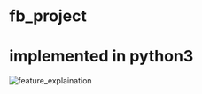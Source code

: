 # fb_project
# implemented in python3
![feature_explaination](https://user-images.githubusercontent.com/46166186/114229848-00a6af00-9996-11eb-97ae-2dc0de7bbc64.png)
